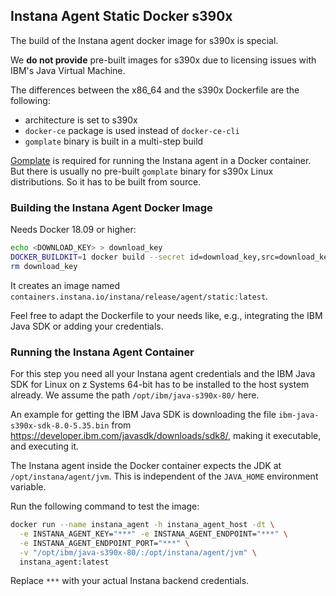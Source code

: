 ## Instana Agent Static Docker s390x

The build of the Instana agent docker image for s390x is special.

We **do not provide** pre-built images for s390x due to licensing issues with IBM's Java Virtual Machine.

The differences between the x86\_64 and the s390x Dockerfile are the following:

* architecture is set to s390x
* `docker-ce` package is used instead of `docker-ce-cli`
* `gomplate` binary is built in a multi-step build

[Gomplate](https://docs.gomplate.ca/) is required for running the Instana agent in a Docker container.
But there is usually no pre-built `gomplate` binary for s390x Linux distributions.
So it has to be built from source.

### Building the Instana Agent Docker Image

Needs Docker 18.09 or higher:

```sh
echo <DOWNLOAD_KEY> > download_key
DOCKER_BUILDKIT=1 docker build --secret id=download_key,src=download_key --no-cache . -t containers.instana.io/instana/release/agent/static
rm download_key
```

It creates an image named `containers.instana.io/instana/release/agent/static:latest`.

Feel free to adapt the Dockerfile to your needs like, e.g., integrating the IBM Java SDK or adding your credentials.

### Running the Instana Agent Container

For this step you need all your Instana agent credentials and the IBM Java SDK for Linux on z Systems 64-bit has to be installed to the host system already.
We assume the path `/opt/ibm/java-s390x-80/` here.

An example for getting the IBM Java SDK is downloading the file `ibm-java-s390x-sdk-8.0-5.35.bin` from https://developer.ibm.com/javasdk/downloads/sdk8/, making it executable, and executing it.

The Instana agent inside the Docker container expects the JDK at `/opt/instana/agent/jvm`.
This is independent of the `JAVA_HOME` environment variable.

Run the following command to test the image:

```sh
docker run --name instana_agent -h instana_agent_host -dt \
  -e INSTANA_AGENT_KEY="***" -e INSTANA_AGENT_ENDPOINT="***" \
  -e INSTANA_AGENT_ENDPOINT_PORT="***" \
  -v "/opt/ibm/java-s390x-80/:/opt/instana/agent/jvm" \
  instana_agent:latest
```

Replace `***` with your actual Instana backend credentials.

